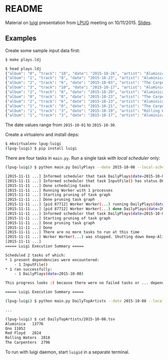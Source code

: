 README
======

Material on [luigi](https://github.com/spotify/luigi) presentation from
[LPUG](http://www.python-academy.com/user-group/index.html) meeting on
10/11/2015. [Slides](https://github.com/miku/lpug-luigi/blob/master/slides.pdf).

Examples
--------

Create some sample input data first:

```sh
$ make plays.ldj

$ head plays.ldj
{"album": "0", "track": "10", "date": "2015-10-26", "artist": "Aluminica"}
{"album": "1", "track": "8", "date": "2015-10-23", "artist": "Aluminica"}
{"album": "2", "track": "6", "date": "2015-10-03", "artist": "The Carpenters"}
{"album": "3", "track": "10", "date": "2015-10-17", "artist": "Aluminica"}
{"album": "2", "track": "8", "date": "2015-10-29", "artist": "Aluminica"}
{"album": "0", "track": "8", "date": "2015-10-23", "artist": "The Carpenters"}
{"album": "2", "track": "6", "date": "2015-10-23", "artist": "Aluminica"}
{"album": "1", "track": "0", "date": "2015-10-21", "artist": "The Carpenters"}
{"album": "1", "track": "3", "date": "2015-10-19", "artist": "Rolling Waters"}
{"album": "1", "track": "3", "date": "2015-10-17", "artist": "Aluminica"}
```

The date values range from `2015-10-01` to `2015-10-30`.

Create a virtualenv and install deps:

```sh
$ mkvirtualenv lpug-luigi
(lpug-luigi) $ pip install luigi
```

There are four tasks in `main.py`. Run a single task with *local scheduler* only:

```sh
(lpug-luigi) $ python main.py DailyPlays --date 2015-10-08 --local-scheduler

[2015-11-11 ...] Informed scheduler that task DailyPlays(date=2015-10-08) ... PENDING
[2015-11-11 ...] Informed scheduler that task InputFile() has status DONE
[2015-11-11 ...] Done scheduling tasks
[2015-11-11 ...] Running Worker with 1 processes
[2015-11-11 ...] Starting pruning of task graph
[2015-11-11 ...] Done pruning task graph
[2015-11-11 ...] [pid 87712] Worker Worker(...) running DailyPlays(date=2015-10-08)
[2015-11-11 ...] [pid 87712] Worker Worker(...) done DailyPlays(date=2015-10-08)
[2015-11-11 ...] Informed scheduler that task DailyPlays(date=2015-10-08) ... DONE
[2015-11-11 ...] Starting pruning of task graph
[2015-11-11 ...] Done pruning task graph
[2015-11-11 ...] Done
[2015-11-11 ...] There are no more tasks to run at this time
[2015-11-11 ...] Worker Worker(...) was stopped. Shutting down Keep-Alive thread
[2015-11-11 ...]
===== Luigi Execution Summary =====

Scheduled 2 tasks of which:
* 1 present dependencies were encountered:
    - 1 InputFile()
* 1 ran successfully:
    - 1 DailyPlays(date=2015-10-08)

This progress looks :) because there were no failed tasks or ... dependencies

===== Luigi Execution Summary =====

(lpug-luigi) $ python main.py DailyTopArtists --date 2015-10-08 --local-scheduler

...

(lpug-luigi) $ cat DailyTopArtists/2015-10-08.tsv
Aluminica   13776
Ono 11052
Red Floyd   2824
Rolling Waters  2818
The Carpenters  2796
```

To run with luigi daemon, start `luigid` in a separate terminal.
